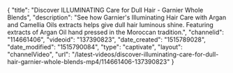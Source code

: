 {
    "title": "Discover ILLUMINATING Care for Dull Hair - Garnier Whole Blends",
    "description": "See how Garnier's Illuminating Hair Care with Argan and Camellia Oils extracts helps give dull hair luminous shine. Featuring extracts of Argan Oil hand pressed in the Moroccan tradition.",
    "channelid": "114661406",
    "videoid": "137390823",
    "date_created": "1515789028",
    "date_modified": "1515790084",
    "type": "captivate",
    "layout": "channelVideo",
    "url": "\/latest-videos\/discover-illuminating-care-for-dull-hair-garnier-whole-blends-mp4\/114661406-137390823"
}